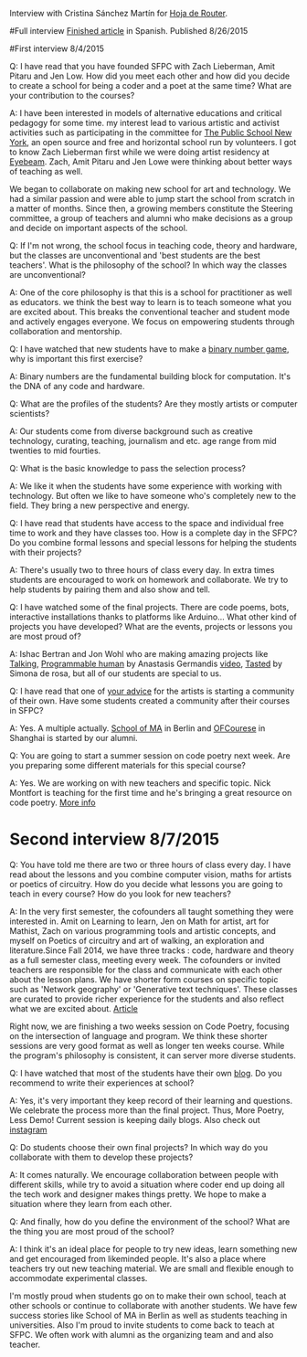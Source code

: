 Interview with Cristina Sánchez Martín for [Hoja de Router](http://www.eldiario.es/hojaderouter/).

#Full interview 
[Finished article](http://www.eldiario.es/hojaderouter/programacion-poesia-code_poetry-escuela_de_computacion_poetica_0_423808516.html) in Spanish. Published 8/26/2015

#First interview 8/4/2015  

Q: I have read that you have founded SFPC with Zach Lieberman, Amit Pitaru and Jen Low. How did you meet each other and how did you decide to create a school for being a coder and a poet at the same time? What are your contribution to the courses? 


A: I have been interested in models of alternative educations and critical pedagogy for some time. my interest lead to various artistic and activist activities such as participating in the committee for [The Public School New York](http://nyc.thepublicschool.org), an open source and free and horizontal school run by volunteers. I got to know Zach Lieberman first while we were doing artist residency at [Eyebeam](http://eyebeam.org). Zach, Amit Pitaru and Jen Lowe were thinking about better ways of teaching as well. 

We began to collaborate on making new school for art and technology. We had a similar passion and were able to jump start the school from scratch in a matter of months. 
Since then, a growing members constitute the Steering committee, a group of teachers and alumni who make decisions as a group and decide on important aspects of the school. 

Q: If I'm not wrong, the school focus in teaching code, theory and hardware, but the classes are unconventional and 'best students are the best teachers'. What is the philosophy of the school? In which way the classes are unconventional?

A: One of the core philosophy is that this is a school for practitioner as well as educators. we think the best way to learn is to teach someone what you are excited about. This breaks the conventional teacher and student mode and actively engages everyone. We focus on empowering students through collaboration and mentorship. 

Q: I have watched that new students have to make a [binary number game](https://vimeo.com/86799888), why is important this first exercise?

A: Binary numbers are the fundamental building block for computation. It's the DNA of any code and hardware. 


Q: What are the profiles of the students? Are they mostly artists or computer scientists?  

A: Our students come from diverse background such as creative technology, curating, teaching, journalism and etc. age range from mid twenties to mid fourties. 

Q: What is the basic knowledge to pass the selection process?

A: We like it when the students have some experience with working with technology. But often we like to have someone who's completely new to the field. They bring a new perspective and energy. 

Q: I have read that students have access to the space and individual free time to work and they have classes too. How is a complete day in the SFPC? Do you combine formal lessons and special lessons for helping the students with their projects?

A: There's usually two to three hours of class every day. In extra times students are encouraged to work on homework and collaborate. We try to help students by pairing them and also show and tell. 

Q: I have watched some of the final projects. There are code poems, bots, interactive installations thanks to platforms like Arduino... What other kind of projects you have developed? What are the events, projects or lessons you are most proud of?

A: Ishac Bertran and Jon Wohl who are making amazing projects like [Talking](http://talking.jonwohl.com/), [Programmable human](https://github.com/agermanidis/Welcome_Programmable_Human) by Anastasis Germandis [video](https://vimeo.com/132894825), [Tasted](http://www.simona-derosa.com/works/#/tasted/) by Simona de rosa, but all of our students are special to us.   

Q: I have read that one of [your advice](https://medium.com/@tchoi8/somethings-i-wish-someone-told-me-when-i-began-to-make-art-9ea65b088188) for the artists is starting a community of their own. Have some students created a community after their courses in SFPC? 

A: Yes. A multiple actually. [School of MA](http://schoolofma.org/) in Berlin and [OFCourese](http://ofcourse.io/) in Shanghai is started by our alumni. 

Q: You are going to start  a summer session on code poetry next week. Are you preparing some different materials for this special course?  

A: Yes. We are working on with new teachers and specific topic. Nick Montfort is teaching for the first time and he's bringing a great resource on code poetry. [More info](http://sfpc.io/summer2015/)


# Second interview 8/7/2015 

Q: You have told me there are two or three hours of class every day. I have read about the lessons and you combine computer vision, maths for artists or poetics of circuitry. How do you decide what lessons you are going to teach in every course?  How do you look for new teachers?

A: In the very first semester, the cofounders all taught something they were interested in. Amit on Learning to learn, Jen on Math for artist, art for Mathist, Zach on various programming tools and artistic concepts, and myself on Poetics of circuitry and art of walking, an exploration and literature.Since Fall 2014, we have three tracks : code, hardware and theory as a full semester class, meeting every week. The cofounders or invited teachers are responsible for the class and communicate with each other about the lesson plans. We have shorter form courses on specific topic such as 'Network geography' or 'Generative text techniques'. These classes are curated to provide richer experience for the students and also reflect what we are excited about.  [Article](http://www.creativeapplications.net/education/teaching-and-learning-at-sfpc-conversation-with-allison-parrish-and-surya-mattu/) 

Right now, we are finishing a two weeks session on Code Poetry, focusing on the intersection of language and program. We think these shorter sessions are very good format as well as longer ten weeks course. While the program's philosophy is consistent, it can server more diverse students. 

Q:  I have watched that most of the students have their own [blog](http://blog.sfpc.io/). Do you recommend to write their experiences at school? 
 
A: Yes, it's very important they keep record of their learning and questions. We celebrate the process more than the final project. Thus, More Poetry, Less Demo! Current session is keeping daily blogs. Also check out [instagram](https://instagram.com/sfpc_nyc/)

Q: Do students choose their own final projects? In which way do you collaborate with them to develop these projects? 

A: It comes naturally. We encourage collaboration between people with different skills, while try to avoid a situation where coder end up doing all the tech work and designer makes things pretty. We hope to make a situation where they learn from each other. 

Q: And finally, how do you define the environment of the school? What are the thing you are most proud of the school?

A: I think it's an ideal place for people to try new ideas, learn something new and get encouraged from likeminded people. It's also a place where teachers try out new teaching material. We are small and flexible enough to accommodate experimental classes. 

I'm mostly proud when students go on to make their own school, teach at other schools or continue to collaborate with another students. We have few success stories like School of MA in Berlin as well as students teaching in universities.  Also I'm proud to invite students to come back to teach at SFPC. We often work with alumni as the organizing team and and also teacher. 